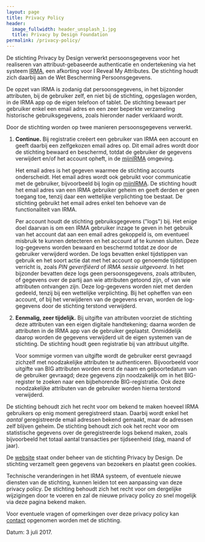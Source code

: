 ```yaml
---
layout: page
title: Privacy Policy
header:
  image_fullwidth: header_unsplash_1.jpg
  title: Privacy by Design Foundation
permalink: /privacy-policy/
---
```


De stichting Privacy by Design verwerkt persoonsgegevens voor het
realiseren van attribuut-gebaseerde authenticatie en ondertekening via
het systeem [IRMA](/irma), een afkorting voor I Reveal My Attributes.
De stichting houdt zich daarbij aan de Wet Bescherming
Persoonsgegevens.

De opzet van IRMA is zodanig dat persoonsgegevens, in het bijzonder
attributen, bij de gebruiker zelf, en niet bij de stichting,
opgeslagen worden, in de IRMA app op de eigen telefoon of tablet.  De
stichting bewaart per gebruiker enkel een email adres en een zeer
beperkte verzameling historische gebruiksgegevens, zoals hieronder
nader verklaard wordt.

Door de stichting worden op twee manieren persoonsgegevens verwerkt.

1. **Continue.** Bij registratie creëert een gebruiker van IRMA een
   account en geeft daarbij een zelfgekozen email adres op. Dit email
   adres wordt door de stichting bewaard en beschermd, totdat de
   gebruiker de gegevens verwijdert en/of het account opheft, in de
   [mijnIRMA](/mijnirma) omgeving.

   Het email adres is het gegeven waarmee de stichting accounts
   onderscheidt. Het email adres wordt ook gebruikt voor communicatie
   met de gebruiker, bijvoorbeeld bij login op
   [mijnIRMA](/mijnirma). De stichting houdt het email adres van een
   IRMA gebruiker geheim en geeft derden er geen toegang toe, tenzij
   daar een wettelijke verplichting toe bestaat. De stichting gebruikt
   het email adres enkel ten behoeve van de functionaliteit van IRMA.

   Per account houdt de stichting gebruiksgegevens ("logs") bij. Het
   enige doel daarvan is om een IRMA gebruiker inzage te geven in het
   gebruik van het account dat aan een email adres gekoppeld is, om
   eventueel misbruik te kunnen detecteren en het account af te kunnen
   sluiten. Deze log-gegevens worden bewaard en beschermd totdat ze
   door de gebruiker verwijderd worden. De logs bevatten enkel
   tijdstippen van gebruik en het soort actie dat met het account op
   genoemde tijdstippen verricht is, zoals *PIN geverifiëerd* of *IRMA
   sessie uitgevoerd*. In het bijzonder bevatten deze logs geen
   persoonsgegevens, zoals attributen, of gegevens over de partij aan
   wie attributen getoond zijn, of van wie attributen ontvangen
   zijn. Deze log-gegevens worden niet met derden gedeeld, tenzij bij
   een wettelijke verplichting. Bij het opheffen van een account, of
   bij het verwijderen van de gegevens ervan, worden de log-gegevens
   door de stichting terstond verwijderd.

2. **Eenmalig, zeer tijdelijk.** Bij uitgifte van attributen voorziet
   de stichting deze attributen van een eigen digitale handtekening;
   daarna worden de attributen in de IRMA app van de gebruiker
   geplaatst. Onmiddelijk daarop worden de gegevens verwijderd uit de
   eigen systemen van de stichting. De stichting houdt geen
   registratie bij van attribuut uitgifte.

   Voor sommige vormen van uitgifte wordt de gebruiker eerst gevraagd
   zichzelf met noodzakelijke attributen te
   authenticeren. Bijvoorbeeld voor uitgifte van BIG attributen worden
   eerst de naam en geboortedatum van de gebruiker gevraagd; deze
   gegevens zijn noodzakelijk om in het BIG-register te zoeken naar
   een bijbehorende BIG-registratie. Ook deze noodzakelijke attributen
   van de gebruiker worden hierna terstond verwijderd.

De stichting behoudt zich het recht voor om bekend te maken hoeveel
IRMA gebruikers op enig moment geregistreerd staan. Daarbij wordt
enkel het *aantal* geregistreerde email adressen bekend gemaakt, maar
de adressen zelf blijven geheim. De stichting behoudt zich ook het
recht voor om statistische gegevens over de geregistreerde logs bekend
maken, zoals bijvoorbeeld het totaal aantal transacties per
tijdseenheid (dag, maand of jaar).

De [website](https://privacybydesign.foundation) staat onder beheer
van de stichting Privacy by Design. De stichting verzamelt geen
gegevens van bezoekers en plaatst geen cookies.

Technische veranderingen in het IRMA systeem, of eventuele nieuwe
diensten van de stichting, kunnen leiden tot een aanpassing van deze
privacy policy. De stichting behoudt zich het recht voor om dergelijke
wijzigingen door te voeren en zal de nieuwe privacy policy zo snel
mogelijk via deze pagina bekend maken.

Voor eventuele vragen of opmerkingen over deze privacy policy kan
[contact](/contact) opgenomen worden met de stichting.

Datum: 3 juli 2017.